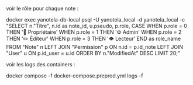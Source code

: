 voir le rôle pour chaque note :

docker exec yanotela-db-local psql -U yanotela_local -d yanotela_local -c "SELECT n.\"Titre\", n.id as note_id, u.pseudo, p.role, CASE WHEN p.role = 0 THEN '👑 Propriétaire' WHEN p.role = 1 THEN '⚙️ Admin' WHEN p.role = 2 THEN '✏️ Éditeur' WHEN p.role = 3 THEN '👁️ Lecteur' END as role_name FROM \"Note\" n LEFT JOIN \"Permission\" p ON n.id = p.id_note LEFT JOIN \"User\" u ON p.id_user = u.id ORDER BY n.\"ModifiedAt\" DESC LIMIT 20;"

voir les logs des containers : 

docker compose -f docker-compose.preprod.yml logs -f